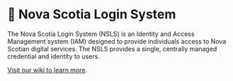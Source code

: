 # 🔑 Nova Scotia Login System
The Nova Scotia Login System (NSLS) is an Identity and Access Management system (IAM) designed to provide individuals access to Nova Scotian digital services. The NSLS provides a single, centrally managed credential and identity to users.

[Visit our wiki to learn more](https://github.com/Digital-Platform-Services/Nova-Scotia-Login-Service/wiki).
